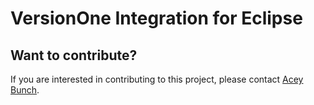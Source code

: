 # VersionOne Integration for Eclipse

## Want to contribute?
If you are interested in contributing to this project, please contact [Acey Bunch](mailto:acey.bunch@versionone.com).

